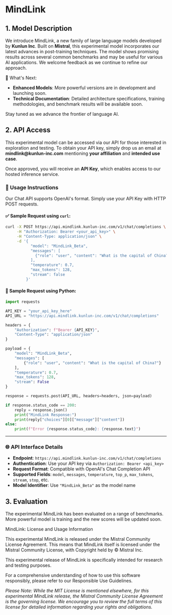# MindLink

## 1. Model Description

We introduce MindLink, a new family of large language models developed by **Kunlun Inc**. Built on **Mistral**, this experimental model incorporates our latest advances in post-training techniques. The model shows promising results across several common benchmarks and may be useful for various AI applications. We welcome feedback as we continue to refine our approach.


🚀 What's Next: 

- **Enhanced Models**: More powerful versions are in development and launching soon.
- **Technical Documentation**: Detailed architecture specifications, training methodologies, and benchmark results will be available soon.

Stay tuned as we advance the frontier of language AI.


## 2. API Access

This experimental model can be accessed via our API for those interested in exploration and testing. To obtain your API key, simply drop us an email at __mindlink@kunlun-inc.com__ mentioning **your affiliation** and **intended use case**.


Once approved, you will receive an **API Key**, which enables access to our hosted inference service.

### 🔧 Usage Instructions

Our Chat API supports OpenAI's format. Simply use your API Key with HTTP POST requests.

#### ✅ Sample Request using `curl`:

```bash
curl -X POST https://api.mindlink.kunlun-inc.com/v1/chat/completions \
     -H "Authorization: Bearer <your_api_key>" \
     -H "Content-Type: application/json" \
     -d '{
           "model": "MindLink_Beta",
           "messages": [
             {"role": "user", "content": "What is the capital of China?"}
           ],
           "temperature": 0.7,
           "max_tokens": 128,
           "stream": false
         }'
```

#### 🐍 Sample Request using Python:

```python
import requests

API_KEY = "your_api_key_here"
API_URL = "https://api.mindlink.kunlun-inc.com/v1/chat/completions"

headers = {
    "Authorization": f"Bearer {API_KEY}",
    "Content-Type": "application/json"
}

payload = {
    "model": "MindLink_Beta",
    "messages": [
        {"role": "user", "content": "What is the capital of China?"}
    ],
    "temperature": 0.7,
    "max_tokens": 128,
    "stream": False
}

response = requests.post(API_URL, headers=headers, json=payload)

if response.status_code == 200:
    reply = response.json()
    print("MindLink Response:")
    print(reply["choices"][0]["message"]["content"])
else:
    print(f"Error {response.status_code}: {response.text}")
```

---

### 🌐 API Interface Details

* **Endpoint**: `https://api.mindlink.kunlun-inc.com/v1/chat/completions`
* **Authentication**: Use your API key via `Authorization: Bearer <api_key>`
* **Request Format**: Compatible with OpenAI's Chat Completion API
* **Supported Fields**: `model`, `messages`, `temperature`, `top_p`, `max_tokens`, `stream`, `stop`, etc.
* **Model Identifier**: Use `"MindLink_Beta"` as the model name


## 3. Evaluation

The experimental MindLink has been evaluated on a range of benchmarks. More powerful model is training and the new scores will be updated soon. 


MindLink: License and Usage Information

This experimental MindLink is released under the Mistral Community License Agreement. This means that MindLink itself is licensed under the Mistral Community License, with Copyright held by © Mistral Inc.

This experimental release of MindLink is specifically intended for research and testing purposes.

For a comprehensive understanding of how to use this software responsibly, please refer to our Responsible Use Guidelines.

*Please Note: While the MIT License is mentioned elsewhere, for this experimental MindLink release, the Mistral Community License Agreement is the governing license. We encourage you to review the full terms of this license for detailed information regarding your rights and obligations.*
